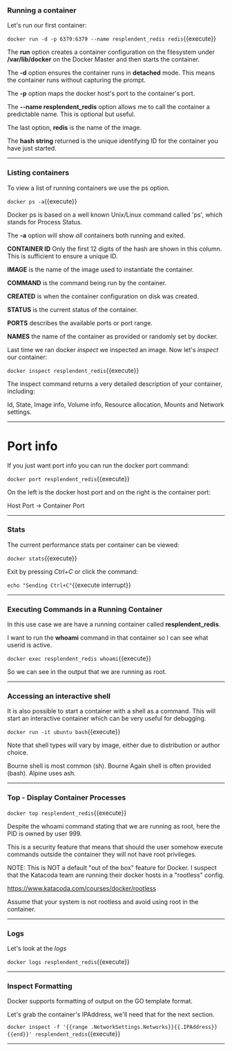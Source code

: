 ### Running a container

Let's run our first container:

`docker run -d -p 6379:6379 --name resplendent_redis redis`{{execute}} 

The **run** option creates a container configuration on the filesystem under **/var/lib/docker** on the Docker Master and then starts the container.

The **-d** option ensures the container runs in **detached** mode. This means the container runs without capturing the prompt.

The **-p** option maps the docker host's port to the container's port.

The **--name resplendent_redis** option allows me to call the container a predictable name. This is optional but useful.

The last option, **redis** is the name of the image.

The **hash string** returned is the unique identifying ID for the container you have just started.

---

### Listing containers

To view a list of running containers we use the ps option.

`docker ps -a`{{execute}} 

Docker ps is based on a well known Unix/Linux command called 'ps', which stands for Process Status.

The **-a** option will show _all_ containers both running and exited.

**CONTAINER ID** Only the first 12 digits of the hash are shown in this column. This is sufficient to ensure a unique ID.

**IMAGE** is the name of the image used to instantiate the container.

**COMMAND** is the command being run by the container.

**CREATED** is when the container configuration on disk was created.

**STATUS** is the current status of the container.

**PORTS** describes the available ports or port range.

**NAMES** the name of the container as provided or randomly set by docker.

Last time we ran docker _inspect_ we inspected an image. Now let's _inspect_ our container:

`docker inspect resplendent_redis`{{execute}}

The inspect command returns a very detailed description of your container, including:

Id, State, Image info, Volume info, Resource allocation, Mounts and Network settings.

----

# Port info

If you just want port info you can run the docker port command:

`docker port resplendent_redis`{{execute}}

On the left is the docker host port and on the right is the container port:

Host Port -> Container Port

----

### Stats

The current performance stats per container can be viewed:

`docker stats`{{execute}}

Exit by pressing _Ctrl+C_ or click the command:

`echo "Sending Ctrl+C"`{{execute interrupt}}

----

### Executing Commands in a Running Container

In this use case we are have a running container called **resplendent_redis**.

I want to run the **whoami** command in that container so I can see what userid is active.

`docker exec resplendent_redis whoami`{{execute}}

So we can see in the output that we are running as root.

----

### Accessing an interactive shell

It is also possible to start a container with a shell as a command. This will start an interactive container which can be very useful for debugging.

`docker run -it ubuntu bash`{{execute}}

Note that shell types will vary by image, either due to distribution or author choice.

Bourne shell is most common (sh).
Bourne Again shell is often provided (bash).
Alpine uses ash.

----

### Top - Display Container Processes

`docker top resplendent_redis`{{execute}}

Despite the whoami command stating that we are running as root, here the PID is owned by user 999.

This is a security feature that means that should the user somehow execute commands outside the container they will not have root privileges.

NOTE: This is NOT a default "out of the box" feature for Docker. I suspect that the Katacoda team are running their docker hosts in a "rootless" config.

https://www.katacoda.com/courses/docker/rootless

Assume that your system is not rootless and avoid using root in the container.

----

### Logs

Let's look at the _logs_

`docker logs resplendent_redis`{{execute}}

----

### Inspect Formatting

Docker supports formatting of output on the GO template format.

Let's grab the container's IPAddress, we'll need that for the next section.

`docker inspect -f '{{range .NetworkSettings.Networks}}{{.IPAddress}}{{end}}' resplendent_redis`{{execute}}

----
